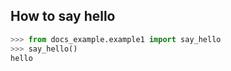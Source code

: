 ## How to say hello

```python
>>> from docs_example.example1 import say_hello
>>> say_hello()
hello
```
